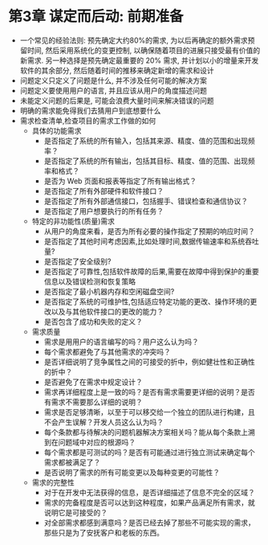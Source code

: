 <!--
 * @Author: summericeyl summericeyl@gmail.com
 * @Date: 2024-05-05 20:11:13
 * @LastEditors: summericeyl summericeyl@gmail.com
 * @LastEditTime: 2024-05-05 20:50:22
 * @FilePath: \undefinedf:\Articles\Github\ProgrammerNotes\content\《代码大全》读书笔记\README.md
 * @Description: 这是默认设置,请设置`customMade`, 打开koroFileHeader查看配置 进行设置: https://github.com/OBKoro1/koro1FileHeader/wiki/%E9%85%8D%E7%BD%AE
-->
# 第3章 谋定而后动: 前期准备
* 一个常见的经验法则: 预先确定大约80%的需求, 为以后再确定的额外需求预留时间, 然后采用系统化的变更控制, 以确保随着项目的进展只接受最有价值的新需求. 另一种选择是预先确定最重要的 20% 需求, 并计划以小的增量来开发软件的其余部分, 然后随着时间的推移来确定新增的需求和设计
* 问题定义只定义了问题是什么, 并不涉及任何可能的解决方案
* 问题定义要使用用户的语言, 并且应该从用户的角度描述问题
* 未能定义问题的后果是, 可能会浪费大量时间来解决错误的问题
* 明确的需求能免得我们去猜用户到底想要什么
* 需求检查清单,检查项目的需求工作做的如何
    - 具体的功能需求
      - 是否指定了系统的所有输入，包括其来源、精度、值的范围和出现频率？
      - 是否指定了系统的所有输出，包括其目标、精度、值的范围、出现频率和格式？
      - 是否为 Web 页面和报表等指定了所有输出格式？
      - 是否指定了所有外部硬件和软件接口？
      - 是否指定了所有外部通信接口，包括握手、错误检查和通信协议？
      - 是否指定了用户想要执行的所有任务？
    - 特定的非功能性(质量)需求
        - 从用户的角度来看，是否为所有必要的操作指定了预期的响应时间？
        - 是否指定了其他时间考虑因素,比如处理时间,数据传输速率和系统吞吐量?
        - 是否指定了安全级别?
        - 是否指定了可靠性,包括软件故障的后果,需要在故障中得到保护的重要信息以及错误检测和恢复策略
        - 是否指定了最小机器内存和空闲磁盘空间?
        - 是否指定了系统的可维护性,包括适应特定功能的更改、操作环境的更改以及与其他软件接口的更改的能力？
        - 是否包含了成功和失败的定义？
    - 需求质量
        - 需求是用用户的语言编写的吗？用户这么认为吗？
        - 每个需求都避免了与其他需求的冲突吗？
        - 是否详细说明了竞争属性之间的可接受的折中，例如健壮性和正确性的折中？
        - 是否避免了在需求中规定设计？
        - 需求再详细程度上是一致的吗？是否有需求需要更详细的说明？是否有需求不需要那么详细的说明？
        - 需求是否足够清晰，以至于可以移交给一个独立的团队进行构建，且不会产生误解？开发人员这么认为吗？
        - 每个条款都与待解决的问题机器解决方案相关吗？能从每个条款上溯到在问题域中对应的根源吗？
        - 每个需求都是可测试的吗？是否有可能通过进行独立测试来确定每个需求都被满足了？
        - 是否说明了需求的所有可能变更以及每种变更的可能性？
    - 需求的完整性
      - 对于在开发中无法获得的信息，是否详细描述了信息不完全的区域？
      - 需求的完备程度是否可以达到这种程度，如果产品满足所有需求，就说明它是可接受的？
      - 对全部需求都感到满意吗？是否已经去掉了那些不可能实现的需求，那些只是为了安抚客户和老板的东西。